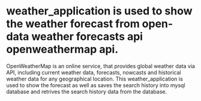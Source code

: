 # weather_application is used to show the weather forecast from open-data weather forecasts api openweathermap api.
OpenWeatherMap is an online service, that provides global weather data via API, including current weather data, forecasts, nowcasts and historical weather data for any geographical location.
This weather_application is used to show the forecast as well as saves the search history into mysql database and retrives the search history data from the database.
